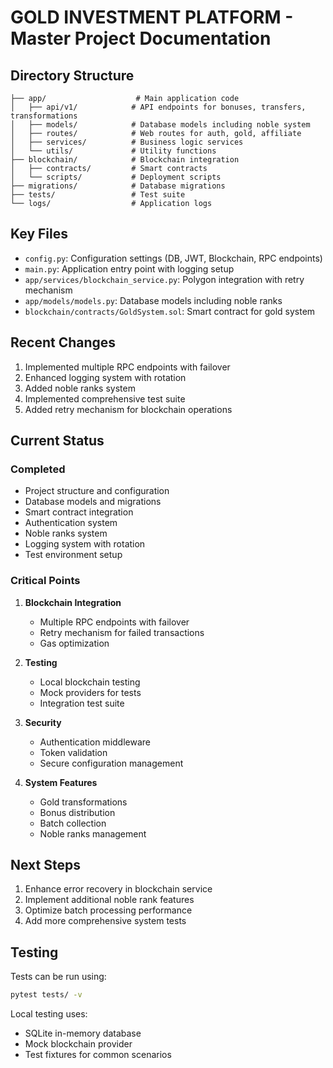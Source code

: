 
# GOLD INVESTMENT PLATFORM - Master Project Documentation

## Directory Structure
```
├── app/                    # Main application code
│   ├── api/v1/            # API endpoints for bonuses, transfers, transformations
│   ├── models/            # Database models including noble system
│   ├── routes/            # Web routes for auth, gold, affiliate
│   ├── services/          # Business logic services
│   └── utils/             # Utility functions
├── blockchain/            # Blockchain integration
│   ├── contracts/         # Smart contracts
│   └── scripts/           # Deployment scripts
├── migrations/            # Database migrations
├── tests/                 # Test suite
└── logs/                  # Application logs
```

## Key Files
- `config.py`: Configuration settings (DB, JWT, Blockchain, RPC endpoints)
- `main.py`: Application entry point with logging setup
- `app/services/blockchain_service.py`: Polygon integration with retry mechanism
- `app/models/models.py`: Database models including noble ranks
- `blockchain/contracts/GoldSystem.sol`: Smart contract for gold system

## Recent Changes
1. Implemented multiple RPC endpoints with failover
2. Enhanced logging system with rotation
3. Added noble ranks system
4. Implemented comprehensive test suite
5. Added retry mechanism for blockchain operations

## Current Status

### Completed
- Project structure and configuration
- Database models and migrations
- Smart contract integration
- Authentication system
- Noble ranks system
- Logging system with rotation
- Test environment setup

### Critical Points
1. **Blockchain Integration**
   - Multiple RPC endpoints with failover
   - Retry mechanism for failed transactions
   - Gas optimization

2. **Testing**
   - Local blockchain testing
   - Mock providers for tests
   - Integration test suite

3. **Security**
   - Authentication middleware
   - Token validation
   - Secure configuration management

4. **System Features**
   - Gold transformations
   - Bonus distribution
   - Batch collection
   - Noble ranks management

## Next Steps
1. Enhance error recovery in blockchain service
2. Implement additional noble rank features
3. Optimize batch processing performance
4. Add more comprehensive system tests

## Testing
Tests can be run using:
```bash
pytest tests/ -v
```

Local testing uses:
- SQLite in-memory database
- Mock blockchain provider
- Test fixtures for common scenarios

